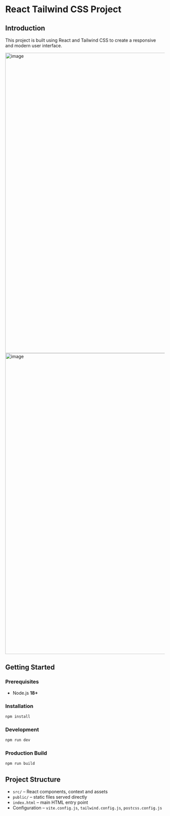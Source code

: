 # React Tailwind CSS Project

## Introduction
This project is built using React and Tailwind CSS to create a responsive and modern user interface.


<img width="947" alt="image" src="https://github.com/Souptik18/SpotifyClone/assets/62500243/642bb67a-9dc7-4e93-b6ac-940e8b1b41c1">

<img width="949" alt="image" src="https://github.com/Souptik18/SpotifyClone/assets/62500243/e533f598-60bd-4443-8883-79a7842bc647">

## Getting Started

### Prerequisites

- Node.js **18+**

### Installation

```bash
npm install
```

### Development

```bash
npm run dev
```

### Production Build

```bash
npm run build
```

## Project Structure

- `src/` – React components, context and assets
- `public/` – static files served directly
- `index.html` – main HTML entry point
- Configuration – `vite.config.js`, `tailwind.config.js`, `postcss.config.js`
